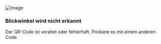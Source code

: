 ![image](/assets/items/dialogs/medias/pov-404.svg)

### Blickwinkel wird nicht erkannt

Der QR-Code ist veraltet oder fehlerhaft. Probiere es mit einem anderen Code.
